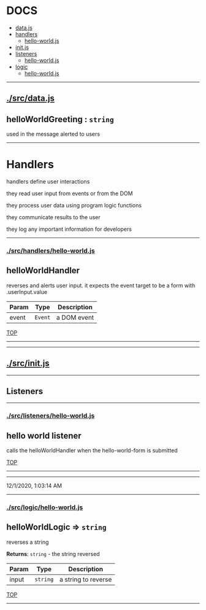 <!-- BEGIN TITLE -->

# DOCS

<!-- END TITLE -->

<!-- BEGIN TOC -->

- [data.js](#srcdatajs)
- [handlers](#handlers)
  - [hello-world.js](#srchandlershello-worldjs)
- [init.js](#srcinitjs)
- [listeners](#listeners)
  - [hello-world.js](#srclistenershello-worldjs)
- [logic](#logic)
  - [hello-world.js](#srclogichello-worldjs)

<!-- END TOC -->

<!-- BEGIN DOCS -->

---

## [./src/data.js](./src/data.js?study)

<a name="helloWorldGreeting"></a>

## helloWorldGreeting : <code>string</code>

used in the message alerted to users

---

# Handlers

handlers define user interactions

they read user input
from events or from the DOM

they process user data using program logic functions

they communicate results to the user

they log any important information for developers

---

### [./src/handlers/hello-world.js](./src/handlers/hello-world.js?study)

<a name="helloWorldHandler"></a>

## helloWorldHandler

reverses and alerts user input.
it expects the event target to be a form with .userInput.value

| Param | Type               | Description |
| ----- | ------------------ | ----------- |
| event | <code>Event</code> | a DOM event |

[TOP](#DOCS)

---

---

## [./src/init.js](./src/init.js?study)

---

## Listeners

---

### [./src/listeners/hello-world.js](./src/listeners/hello-world.js?study)

<a name="hello world listener
calls the helloWorldHandler when the hello-world-form is submitted"></a>

## hello world listener

calls the helloWorldHandler when the hello-world-form is submitted

[TOP](#DOCS)

---

---

12/1/2020, 1:03:14 AM

---

### [./src/logic/hello-world.js](./src/logic/hello-world.js?study)

<a name="helloWorldLogic"></a>

## helloWorldLogic ⇒ <code>string</code>

reverses a string

**Returns**: <code>string</code> - the string reversed

| Param | Type                | Description         |
| ----- | ------------------- | ------------------- |
| input | <code>string</code> | a string to reverse |

[TOP](#DOCS)

---

<!-- END DOCS -->
